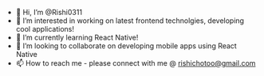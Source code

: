 - 👋 Hi, I’m @Rishi0311
- 👀 I’m interested in working on latest frontend technolgies, developing cool applications!
- 🌱 I’m currently learning React Native!
- 💞️ I’m looking to collaborate on developing mobile apps using React Native
- 📫 How to reach me - please connect with me @ rishichotoo@gmail.com

<!---
Rishi0311/Rishi0311 is a ✨ special ✨ repository because its `README.md` (this file) appears on your GitHub profile.
You can click the Preview link to take a look at your changes.
--->

